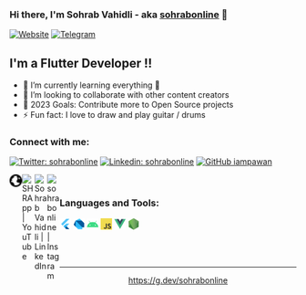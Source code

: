 ### Hi there, I'm Sohrab Vahidli - aka [sohrabonline][website] 👋

[![Website](https://img.shields.io/website?label=sohrabonline&style=for-the-badge&url=https%3A%2F%2Fsohrabonline)](https://www.instagram.com/sohrabonline/)
[![Telegram](https://img.shields.io/youtube/channel/views/UC4TueF0zT9BX_RJ74EdTd0Q?style=social)](https://www.youtube.com/channel/UC4TueF0zT9BX_RJ74EdTd0Q)

## I'm a Flutter Developer !!

- 🌱 I’m currently learning everything 🤣
- 👯 I’m looking to collaborate with other content creators
- 🥅 2023 Goals: Contribute more to Open Source projects
- ⚡ Fun fact: I love to draw and play guitar / drums



### Connect with me:

[![Twitter: sohrabonline](https://img.shields.io/twitter/follow/sohrabonline?style=social)](https://twitter.com/sohrabonline)
[![Linkedin: sohrabonline](https://img.shields.io/badge/-sohrabonline-blue?style=flat-square&logo=Linkedin&logoColor=white&link=https://www.linkedin.com/in/sohrabonline/)](https://www.linkedin.com/in/sohrabonline/)
[![GitHub iampawan](https://img.shields.io/github/followers/sohrabonline?label=follow&style=social)](https://github.com/sohrabonline)

[<img align="left" alt="codeSTACKr.com" width="22px" src="https://raw.githubusercontent.com/iconic/open-iconic/master/svg/globe.svg" />][website]
[<img align="left" alt="SHRApp | YouTube" width="22px" src="https://cdn.jsdelivr.net/npm/simple-icons@v3/icons/youtube.svg" />][youtube]
[<img align="left" alt="Sohrab Vahidli | LinkedIn" width="22px" src="https://cdn.jsdelivr.net/npm/simple-icons@v3/icons/linkedin.svg" />][linkedin]
[<img align="left" alt="sohrabonline | Instagram" width="22px" src="https://cdn.jsdelivr.net/npm/simple-icons@v3/icons/instagram.svg" />][instagram]

<br />

### Languages and Tools:

<code><img height="20" src="https://raw.githubusercontent.com/github/explore/80688e429a7d4ef2fca1e82350fe8e3517d3494d/topics/flutter/flutter.png"></code>
<code><img height="20" src="https://raw.githubusercontent.com/github/explore/80688e429a7d4ef2fca1e82350fe8e3517d3494d/topics/dart/dart.png"></code>
<code><img height="20" src="https://raw.githubusercontent.com/github/explore/80688e429a7d4ef2fca1e82350fe8e3517d3494d/topics/android/android.png"></code>
<code><img height="20" src="https://raw.githubusercontent.com/github/explore/80688e429a7d4ef2fca1e82350fe8e3517d3494d/topics/javascript/javascript.png"></code>
<code><img height="20" src="https://raw.githubusercontent.com/github/explore/80688e429a7d4ef2fca1e82350fe8e3517d3494d/topics/vue/vue.png"></code>
<code><img height="20" src="https://raw.githubusercontent.com/github/explore/80688e429a7d4ef2fca1e82350fe8e3517d3494d/topics/nodejs/nodejs.png"></code>    


<br />
<br />





<div align="center">

---

https://g.dev/sohrabonline

[website]: https://codeSTACKr.com
[course]: http://vsCodeHero.com
[twitter]: https://twitter.com/codeSTACKr
[youtube]: https://youtube.com/codeSTACKr
[instagram]: https://www.instagram.com/sohrabonline/
[linkedin]: https://linkedin.com/in/codeSTACKr
[webdevplaylist]: https://www.youtube.com/playlist?list=PLkwxH9e_vrAJ0WbEsFA9W3I1W-g_BTsbt
[jsplaylist]: https://www.youtube.com/playlist?list=PLkwxH9e_vrALRJKu7wfXby3MKeflhTu6B
[cssplaylist]: https://www.youtube.com/playlist?list=PLkwxH9e_vrALSdvZuEh6gqQdmDoDIoqz4
[reactplaylist]: https://www.youtube.com/playlist?list=PLkwxH9e_vrAK4TdffpxKY3QGyHCpxFcQ0
